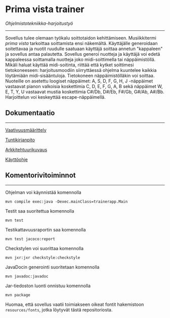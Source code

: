 # Prima vista trainer
_Ohjelmistotekniikka-harjoitustyö_

---

Sovellus tulee olemaan työkalu soittotaidon kehittämiseen. Musiikkitermi _prima vista_ tarkoittaa soittamista ensi näkemältä.
Käyttäjälle generoidaan soitettavaa ja nuotit ruudulle saatuaan käyttäjä soittaa annetun "kappaleen" ja sovellus antaa palautetta.
Sovellus generoi nuotteja ja käyttäjä voi edetä kappaleessa soittamalla nuotteja joko midi-soittimella tai näppäimistöllä.
Mikäli haluat käyttää midi-soitinta, riittää että kytket soittimesi tietokoneeseen: harjoitusmoodiin siirryttäessä ohjelma kuuntelee kaikkia löytämiään midi-sisääntuloja.
Tietokoneen näppäimistölläkin voi soittaa. Nuoteille on asetettu loogiset näppäimet: A, S, D, F, G, H, J -näppäimet vastaavat pianon valkoisia koskettimia C, D, E, F, G, A, B sekä näppäimet W, E, T, Y, U vastaavat mustia koskettimia C#/Db, D#/Eb, F#/Gb, G#/Ab, A#/Bb. Harjoittelun voi keskeyttää escape-näppäimellä.

## Dokumentaatio

---

[Vaativuusmäärittely](/dokumentaatio/vaatimusmaarittely.md)

[Tuntikirjanpito](/dokumentaatio/tuntikirjanpito.md)

[Arkkitehtuurikuvaus](/dokumentaatio/arkkitehtuuri.md)

[Käyttöohje](/dokumentaatio/kayttoohje.md)

## Komentorivitoiminnot

---

Ohjelman voi käynnistää komennolla

```
mvn compile exec:java -Dexec.mainClass=trainerapp.Main
```

Testit saa suoritettua komennolla
```
mvn test
```

Testikattavuusraportin saa komennolla
```
mvn test jacoco:report
```

Checkstylen voi suorittaa komennolla
```
mvn jxr:jxr checkstyle:checkstyle
```

JavaDocin generointi suoritetaan komennolla
```
mvn javadoc:javadoc
```

Jar-tiedoston luonti onnistuu komennolla 
```
mvn package
```
Huomaa, että sovellus vaatii toimiakseen oikeat fontit hakemistoon `resources/fonts`, jotka löytyvät tästä repositoriosta.


